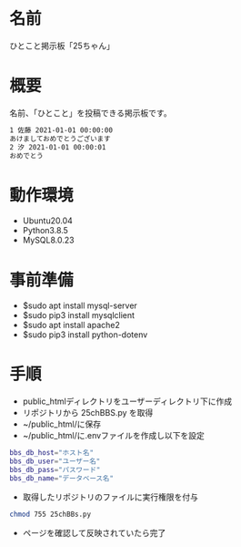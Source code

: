 # 名前
ひとこと掲示板「25ちゃん」

# 概要
名前、「ひとこと」を投稿できる掲示板です。
```bash
1 佐藤 2021-01-01 00:00:00
あけましておめでとうございます
2 汐 2021-01-01 00:00:01
おめでとう
```

# 動作環境
* Ubuntu20.04
* Python3.8.5
* MySQL8.0.23

# 事前準備
* $sudo apt install mysql-server
* $sudo pip3 install mysqlclient
* $sudo apt install apache2
* $sudo pip3 install python-dotenv

# 手順

* public_htmlディレクトリをユーザーディレクトリ下に作成
* リポジトリから 25chBBS.py を取得
* ~/public_html/に保存
* ~/public_html/に.envファイルを作成し以下を設定
```bash
bbs_db_host="ホスト名"
bbs_db_user="ユーザー名"
bbs_db_pass="パスワード"
bbs_db_name="データベース名"
```
* 取得したリポジトリのファイルに実行権限を付与
```bash
chmod 755 25chBBs.py
```
* ページを確認して反映されていたら完了

